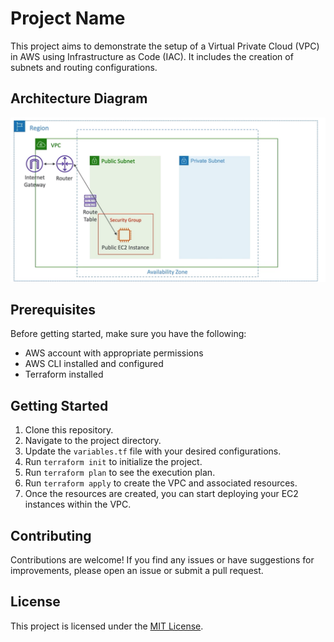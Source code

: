 # Project Name

This project aims to demonstrate the setup of a Virtual Private Cloud (VPC) in AWS using Infrastructure as Code (IAC). It includes the creation of subnets and routing configurations.

## Architecture Diagram

![VPC - Subnets - Route](./VPC%20-%20Subnets-%20route.png)

## Prerequisites

Before getting started, make sure you have the following:

- AWS account with appropriate permissions
- AWS CLI installed and configured
- Terraform installed

## Getting Started

1. Clone this repository.
2. Navigate to the project directory.
3. Update the `variables.tf` file with your desired configurations.
4. Run `terraform init` to initialize the project.
5. Run `terraform plan` to see the execution plan.
6. Run `terraform apply` to create the VPC and associated resources.
7. Once the resources are created, you can start deploying your EC2 instances within the VPC.

## Contributing

Contributions are welcome! If you find any issues or have suggestions for improvements, please open an issue or submit a pull request.

## License

This project is licensed under the [MIT License](LICENSE).